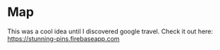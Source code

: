 # Map

This was a cool idea until I discovered google travel.
Check it out here: https://stunning-pins.firebaseapp.com

